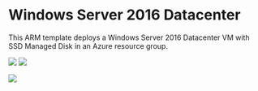 # Windows Server 2016 Datacenter

This ARM template deploys a Windows Server 2016 Datacenter VM with SSD Managed Disk in an Azure resource group.

[<img src="http://azuredeploy.net/deploybutton.png"/>](https://portal.azure.com/#create/Microsoft.Template/uri/https%3A%2F%2Fraw.githubusercontent.com%2FPolarcusIT%2FAzureTemplates%2Fmaster%2FWindows-Server-2016-Datacenter%2Ftemplate.json)
[<img src="https://camo.githubusercontent.com/536ab4f9bc823c2e0ce72fb610aafda57d8c6c12/687474703a2f2f61726d76697a2e696f2f76697375616c697a65627574746f6e2e706e67" data-canonical-src="http://armviz.io/visualizebutton.png" style="max-width:100%;">](http://armviz.io/#/?load=https%3A%2F%2Fraw.githubusercontent.com%2FPolarcusIT%2FAzureTemplates%2Fmaster%2FWindows-Server-2016-Datacenter%2FazureDeploy.json)

[<img src="https://polarcus.com/assets/images/polarcus.png"/>](https://polarcus.com)
